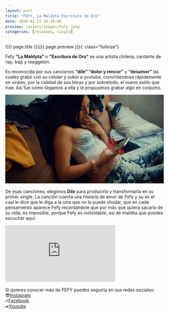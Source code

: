 ```yaml
---
layout: post
title: "FEFY, La Maldyta Escritura de Oro"
date: 2020-01-15 16:20:00
preview: /assets/images/Fefy.jpeg
categories: [releases, single]
---
```


![{{ page.title }}]({{ page.preview }}){: class="fullsize"}

Fefy **"La Maldyta"** o **"Escritura de Oro"** es una artista chilena, cantante de rap, trap y reaggetón.

<!--break-->

Es reconocida por sus canciones **“dile”** **“dolor y rencor”** y **“desamor”** las cuales grabó con su celular y subio a youtube, convirtiéndose rápidamente en virales, por la calidad de sus letras y por sobretodo, el nuevo estilo que trae. Así fue como llegamos a ella y le propusimos grabar algo en conjunto.

![ff](/assets/images/Fefy1.jpeg)

De esas canciones, elegimos **Dile** para producirla y transformarla en su primer single. La canción cuenta una historia de amor de Fefy y su ex el cual le dice que le diga a la otra  que no la puede olvidar, que en cada pensamiento aparece Fefy recordándole que por más que quiera sacarla de su vida, es imposible, porque Fefy es inolvidable, así de maldita.que puedes escuchar aquí:

<iframe src="https://open.spotify.com/embed/album/5NE8nPG7fLOQ9XKWSpcDgC" width="350" height="180" frameborder="0" allowtransparency="true" allow="encrypted-media"></iframe>

Si quieres conocer más de FEFY puedes seguirla en sus redes sociales:
<br>😎[Instagram](https://www.instagram.com/fefyvisser/)
<br>🔥[Facebook](https://www.facebook.com/Fefy-La-Escritura-de-Oro-794632774060544/)
<br>⏯[Youtube](https://www.youtube.com/channel/UCBtOIBrzoJFp0yAQxkKTDxA)
